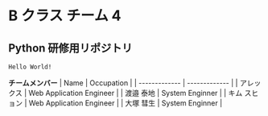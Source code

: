 # B クラス チーム 4

## Python 研修用リポジトリ
```Hello World!```

**チームメンバー**
| Name  | Occupation |
| ------------- | ------------- |
| アレックス | Web Application Engineer |
| 渡邉 泰地 | System Enginner |
| キム スヒョン | Web Application Engineer |
| 大塚 彗生 | System Enginner |
